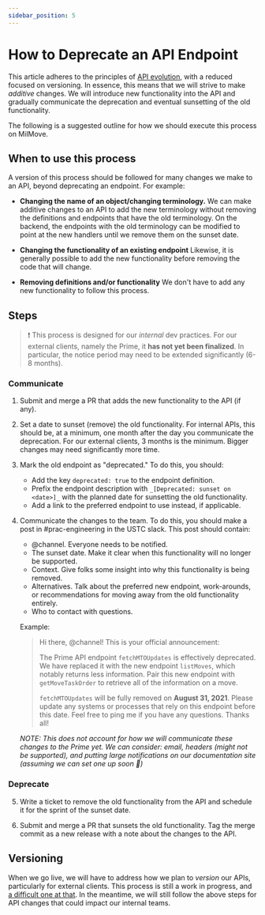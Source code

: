 ```yaml
---
sidebar_position: 5
---
```


# How to Deprecate an API Endpoint
This article adheres to the principles of [API
evolution](https://apisyouwonthate.com/blog/api-evolution-for-rest-http-apis),
with a reduced focused on versioning. In essence, this means that we will strive
to make _additive_ changes. We will introduce new functionality into the API and
gradually communicate the deprecation and eventual sunsetting of the old
functionality.

The following is a suggested outline for how we should execute this process on MilMove.

## When to use this process
A version of this process should be followed for many changes we make to an API, beyond deprecating an endpoint. For example:

- **Changing the name of an object/changing terminology.**
	We can make additive changes to an API to add the new terminology without removing the definitions and endpoints that have the old terminology. On the backend, the endpoints with the old terminology can be modified to point at the new handlers until we remove them on the sunset date.

- **Changing the functionality of an existing endpoint**
	Likewise, it is generally possible to add the new functionality before removing the code that will change.

- **Removing definitions and/or functionality**
	We don't have to add any new functionality to follow this process.

## Steps
> ❗️ This process is designed for our _internal_ dev practices. For our external clients, namely the Prime, it **has not yet been finalized**. In particular, the notice period may need to be extended significantly (6-8 months).

### Communicate
1. Submit and merge a PR that adds the new functionality to the API (if any).

2. Set a date to sunset (remove) the old functionality. For internal APIs, this should be, at a minimum, one month after the day you communicate the deprecation. For our external clients, 3 months is the minimum. Bigger changes may need significantly more time.

3. Mark the old endpoint as "deprecated." To do this, you should:
	- Add the key `deprecated: true` to the endpoint definition.
    - Prefix the endpoint description with `_[Deprecated: sunset on <date>]_`
      with the planned date for sunsetting the old functionality.
	- Add a link to the preferred endpoint to use instead, if applicable.

4. Communicate the changes to the team. To do this, you should make a post in #prac-engineering in the USTC slack. This post should contain:
	- @channel. Everyone needs to be notified.
	- The sunset date. Make it clear when this functionality will no longer be supported.
	- Context. Give folks some insight into why this functionality is being removed.
	- Alternatives. Talk about the preferred new endpoint, work-arounds, or recommendations for moving away from the old functionality entirely.
	- Who to contact with questions.

	Example:
	> Hi there, @channel! This is your official announcement:
	>
	> The Prime API endpoint `fetchMTOUpdates` is effectively deprecated. We have replaced it with the new endpoint `listMoves`, which notably returns less information. Pair this new endpoint with `getMoveTaskOrder` to retrieve all of the information on a move.
	>
	> `fetchMTOUpdates` will be fully removed on **August 31, 2021**. Please update any systems or processes that rely on this endpoint before this date.
Feel free to ping me if you have any questions. Thanks all!

	_NOTE: This does not account for how we will communicate these changes to the Prime yet. We can consider: email, headers (might not be supported), and putting large notifications on our documentation site (assuming we can set one up soon 🤞)_

### Deprecate
5. Write a ticket to remove the old functionality from the API and schedule it for the sprint of the sunset date.

6. Submit and merge a PR that sunsets the old functionality. Tag the merge commit as a new release with a note about the changes to the API.

## Versioning

When we go live, we will have to address how we plan to _version_ our APIs, particularly for external clients. This process is still a work in progress, and [a difficult one at that](https://blog.container-solutions.com/api-versioning-what-is-it-why-so-hard). In the meantime, we will still follow the above steps for API changes that could impact our internal teams.
